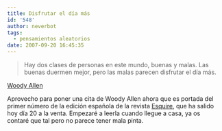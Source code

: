 ```yaml
---
title: Disfrutar el día más
id: '548'
author: neverbot
tags:
  - pensamientos aleatorios
date: 2007-09-20 16:45:35
---
```


> Hay dos clases de personas en este mundo, buenas y malas. Las buenas duermen mejor, pero las malas parecen disfrutar el día más.

[Woody Allen](http://en.wikipedia.org/wiki/Woody_Allen)

Aprovecho para poner una cita de Woody Allen ahora que es portada del primer número de la edición española de la revista [Esquire](http://www.esquire.es/), que ha salido hoy día 20 a la venta. Empezaré a leerla cuando llegue a casa, ya os contaré que tal pero no parece tener mala pinta.